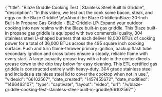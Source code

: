 {
    "title": "Blaze Griddle Cooking Test | Stainless Steel Built In Griddle",
    "description": "In this video, we test out the cook some bacon, steak, and eggs on the Blaze Griddle!  \n\nAbout the Blaze Griddle:\nBlaze 30-Inch Built-In Propane Gas Griddle - BLZ-Griddle-LP: Expand your outdoor cooking into new realms with the Blaze built-in gas griddle. This Blaze built-in propane gas griddle is equipped with two commercial quality, 304 stainless steel U-shaped burners that each deliver 18,000 BTUs of cooking power for a total of 36,000 BTUs across the 495 square inch cooking surface. Push and turn flame-thrower primary ignition, backup flash tube secondary ignition and cross tubes ensure a steady, reliable flame with every start. A large capacity grease tray with a hole in the center directs grease down to the drip tray below for easy cleaning. This ETL certified gas griddle is constructed entirely with heavy-duty, 304 grade stainless steel and includes a stainless steel lid to cover the cooktop when not in use.",
    "videoid": "66102567",
    "date_created": "1457455672",
    "date_modified": "1466463107",
    "type": "captivate",
    "layout": "video",
    "url": "\/v\/blaze-griddle-cooking-test-stainless-steel-built-in-griddle\/66102567"
}
